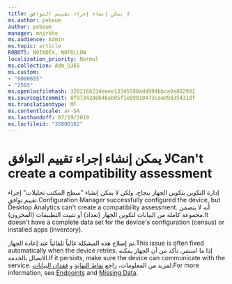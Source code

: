 ```yaml
---
title: لا يمكن إنشاء إجراء تقييم التوافق
ms.author: pebaum
author: pebaum
manager: mnirkhe
ms.audience: Admin
ms.topic: article
ROBOTS: NOINDEX, NOFOLLOW
localization_priority: Normal
ms.collection: Adm_O365
ms.custom:
- "9000655"
- "2503"
ms.openlocfilehash: 320216b234eeee13345590add994bbca9a882991
ms.sourcegitcommit: 8f97342d8b46ab05f1e89018473caad9d35431df
ms.translationtype: MT
ms.contentlocale: ar-SA
ms.lasthandoff: 07/19/2019
ms.locfileid: "35800162"
---
```

# <a name="cant-create-a-compatibility-assessment"></a><span data-ttu-id="b138a-102">لا يمكن إنشاء إجراء تقييم التوافق</span><span class="sxs-lookup"><span data-stu-id="b138a-102">Can't create a compatibility assessment</span></span>

<span data-ttu-id="b138a-103">إدارة التكوين بتكوين الجهاز بنجاح، ولكن لا يمكن إنشاء "سطح المكتب تحليلات" إجراء تقييم توافق.</span><span class="sxs-lookup"><span data-stu-id="b138a-103">Configuration Manager successfully configured the device, but Desktop Analytics can't create a compatibility assessment.</span></span> <span data-ttu-id="b138a-104">أنه لا يتضمن مجموعة كاملة من البيانات لتكوين الجهاز (تعداد) أو تثبيت التطبيقات (المخزون).</span><span class="sxs-lookup"><span data-stu-id="b138a-104">It doesn't have a complete data set for the device's configuration (census) or installed apps (inventory).</span></span>

<span data-ttu-id="b138a-105">تم إصلاح هذه المشكلة غالباً تلقائياً عند إعادة الجهاز.</span><span class="sxs-lookup"><span data-stu-id="b138a-105">This issue is often fixed automatically when the device retries.</span></span> <span data-ttu-id="b138a-106">إذا ما استمر، تأكد من أن الجهاز يمكنه الاتصال بالخدمة.</span><span class="sxs-lookup"><span data-stu-id="b138a-106">If it persists, make sure the device can communicate with the service.</span></span> <span data-ttu-id="b138a-107">لمزيد من المعلومات، راجع [نقاط النهاية](https://docs.microsoft.com/sccm/desktop-analytics/enable-data-sharing#endpoints) و [فقدان البيانات](https://docs.microsoft.com/sccm/desktop-analytics/monitor-connection-health#missing-data).</span><span class="sxs-lookup"><span data-stu-id="b138a-107">For more information, see [Endpoints](https://docs.microsoft.com/sccm/desktop-analytics/enable-data-sharing#endpoints) and [Missing Data](https://docs.microsoft.com/sccm/desktop-analytics/monitor-connection-health#missing-data).</span></span>
